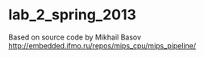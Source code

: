 lab_2_spring_2013
=================

Based on source code by Mikhail Basov http://embedded.ifmo.ru/repos/mips_cpu/mips_pipeline/